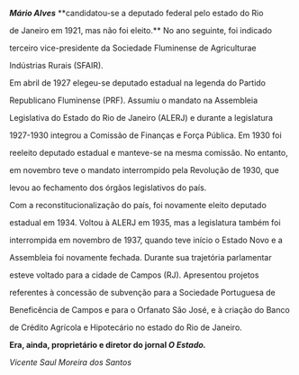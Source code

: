 

***Mário Alves*** **candidatou-se a deputado federal pelo estado do Rio

de Janeiro em 1921, mas não foi eleito.** No ano seguinte, foi indicado

terceiro vice-presidente da Sociedade Fluminense de Agriculturae

Indústrias Rurais (SFAIR).



Em abril de 1927 elegeu-se deputado estadual na legenda do Partido

Republicano Fluminense (PRF). Assumiu o mandato na Assembleia

Legislativa do Estado do Rio de Janeiro (ALERJ) e durante a legislatura

1927-1930 integrou a Comissão de Finanças e Força Pública. Em 1930 foi

reeleito deputado estadual e manteve-se na mesma comissão. No entanto,

em novembro teve o mandato interrompido pela Revolução de 1930, que

levou ao fechamento dos órgãos legislativos do país.



Com a reconstitucionalização do país, foi novamente eleito deputado

estadual em 1934. Voltou à ALERJ em 1935, mas a legislatura também foi

interrompida em novembro de 1937, quando teve início o Estado Novo e a

Assembleia foi novamente fechada. Durante sua trajetória parlamentar

esteve voltado para a cidade de Campos (RJ). Apresentou projetos

referentes à concessão de subvenção para a Sociedade Portuguesa de

Beneficência de Campos e para o Orfanato São José, e à criação do Banco

de Crédito Agrícola e Hipotecário no estado do Rio de Janeiro.



**Era, ainda, proprietário e diretor do jornal *O Estado.***



*Vicente Saul Moreira dos Santos*




